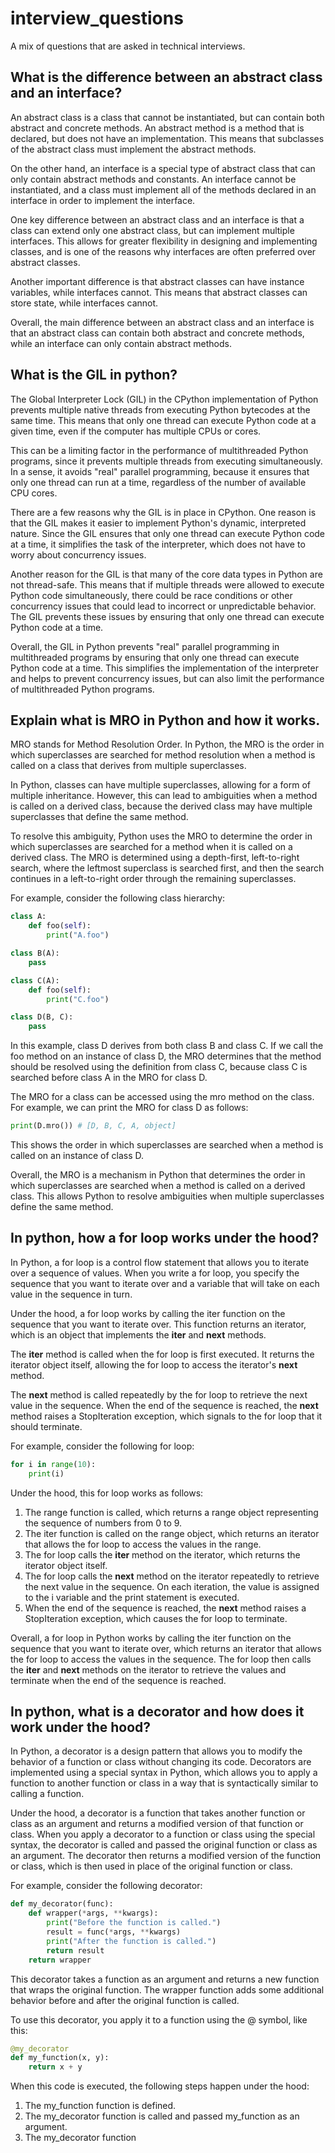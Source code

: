 # interview_questions
A mix of questions that are asked in technical interviews.


## What is the difference between an abstract class and an interface?

An abstract class is a class that cannot be instantiated, but can contain both abstract and concrete methods. An abstract method is a method that is declared, but does not have an implementation. This means that subclasses of the abstract class must implement the abstract methods.

On the other hand, an interface is a special type of abstract class that can only contain abstract methods and constants. An interface cannot be instantiated, and a class must implement all of the methods declared in an interface in order to implement the interface.

One key difference between an abstract class and an interface is that a class can extend only one abstract class, but can implement multiple interfaces. This allows for greater flexibility in designing and implementing classes, and is one of the reasons why interfaces are often preferred over abstract classes.

Another important difference is that abstract classes can have instance variables, while interfaces cannot. This means that abstract classes can store state, while interfaces cannot.

Overall, the main difference between an abstract class and an interface is that an abstract class can contain both abstract and concrete methods, while an interface can only contain abstract methods.

## What is the GIL in python?
The Global Interpreter Lock (GIL) in the CPython implementation of Python prevents multiple native threads from executing Python bytecodes at the same time. This means that only one thread can execute Python code at a given time, even if the computer has multiple CPUs or cores.

This can be a limiting factor in the performance of multithreaded Python programs, since it prevents multiple threads from executing simultaneously. In a sense, it avoids "real" parallel programming, because it ensures that only one thread can run at a time, regardless of the number of available CPU cores.

There are a few reasons why the GIL is in place in CPython. One reason is that the GIL makes it easier to implement Python's dynamic, interpreted nature. Since the GIL ensures that only one thread can execute Python code at a time, it simplifies the task of the interpreter, which does not have to worry about concurrency issues.

Another reason for the GIL is that many of the core data types in Python are not thread-safe. This means that if multiple threads were allowed to execute Python code simultaneously, there could be race conditions or other concurrency issues that could lead to incorrect or unpredictable behavior. The GIL prevents these issues by ensuring that only one thread can execute Python code at a time.

Overall, the GIL in Python prevents "real" parallel programming in multithreaded programs by ensuring that only one thread can execute Python code at a time. This simplifies the implementation of the interpreter and helps to prevent concurrency issues, but can also limit the performance of multithreaded Python programs.

## Explain what is MRO in Python and how it works.
MRO stands for Method Resolution Order. In Python, the MRO is the order in which superclasses are searched for method resolution when a method is called on a class that derives from multiple superclasses.

In Python, classes can have multiple superclasses, allowing for a form of multiple inheritance. However, this can lead to ambiguities when a method is called on a derived class, because the derived class may have multiple superclasses that define the same method.

To resolve this ambiguity, Python uses the MRO to determine the order in which superclasses are searched for a method when it is called on a derived class. The MRO is determined using a depth-first, left-to-right search, where the leftmost superclass is searched first, and then the search continues in a left-to-right order through the remaining superclasses.

For example, consider the following class hierarchy:
```python
class A:
    def foo(self):
        print("A.foo")

class B(A):
    pass

class C(A):
    def foo(self):
        print("C.foo")

class D(B, C):
    pass
```

In this example, class D derives from both class B and class C. If we call the foo method on an instance of class D, the MRO determines that the method should be resolved using the definition from class C, because class C is searched before class A in the MRO for class D.

The MRO for a class can be accessed using the mro method on the class. For example, we can print the MRO for class D as follows:
```python
print(D.mro()) # [D, B, C, A, object]
```

This shows the order in which superclasses are searched when a method is called on an instance of class D.

Overall, the MRO is a mechanism in Python that determines the order in which superclasses are searched when a method is called on a derived class. This allows Python to resolve ambiguities when multiple superclasses define the same method.

## In python, how a for loop works under the hood?
In Python, a for loop is a control flow statement that allows you to iterate over a sequence of values. When you write a for loop, you specify the sequence that you want to iterate over and a variable that will take on each value in the sequence in turn.

Under the hood, a for loop works by calling the iter function on the sequence that you want to iterate over. This function returns an iterator, which is an object that implements the __iter__ and __next__ methods.

The __iter__ method is called when the for loop is first executed. It returns the iterator object itself, allowing the for loop to access the iterator's __next__ method.

The __next__ method is called repeatedly by the for loop to retrieve the next value in the sequence. When the end of the sequence is reached, the __next__ method raises a StopIteration exception, which signals to the for loop that it should terminate.

For example, consider the following for loop:
```python
for i in range(10):
    print(i)
```

Under the hood, this for loop works as follows:

1. The range function is called, which returns a range object representing the sequence of numbers from 0 to 9.
3. The iter function is called on the range object, which returns an iterator that allows the for loop to access the values in the range.
3. The for loop calls the __iter__ method on the iterator, which returns the iterator object itself.
4. The for loop calls the __next__ method on the iterator repeatedly to retrieve the next value in the sequence. On each iteration, the value is assigned to the i variable and the print statement is executed.
5. When the end of the sequence is reached, the __next__ method raises a StopIteration exception, which causes the for loop to terminate.

Overall, a for loop in Python works by calling the iter function on the sequence that you want to iterate over, which returns an iterator that allows the for loop to access the values in the sequence. The for loop then calls the __iter__ and __next__ methods on the iterator to retrieve the values and terminate when the end of the sequence is reached.

## In python, what is a decorator and how does it work under the hood?
In Python, a decorator is a design pattern that allows you to modify the behavior of a function or class without changing its code. Decorators are implemented using a special syntax in Python, which allows you to apply a function to another function or class in a way that is syntactically similar to calling a function.

Under the hood, a decorator is a function that takes another function or class as an argument and returns a modified version of that function or class. When you apply a decorator to a function or class using the special syntax, the decorator is called and passed the original function or class as an argument. The decorator then returns a modified version of the function or class, which is then used in place of the original function or class.

For example, consider the following decorator:
```python
def my_decorator(func):
    def wrapper(*args, **kwargs):
        print("Before the function is called.")
        result = func(*args, **kwargs)
        print("After the function is called.")
        return result
    return wrapper
```

This decorator takes a function as an argument and returns a new function that wraps the original function. The wrapper function adds some additional behavior before and after the original function is called.

To use this decorator, you apply it to a function using the @ symbol, like this:
```python
@my_decorator
def my_function(x, y):
    return x + y
```

When this code is executed, the following steps happen under the hood:

1. The my_function function is defined.
2. The my_decorator function is called and passed my_function as an argument.
3. The my_decorator function
